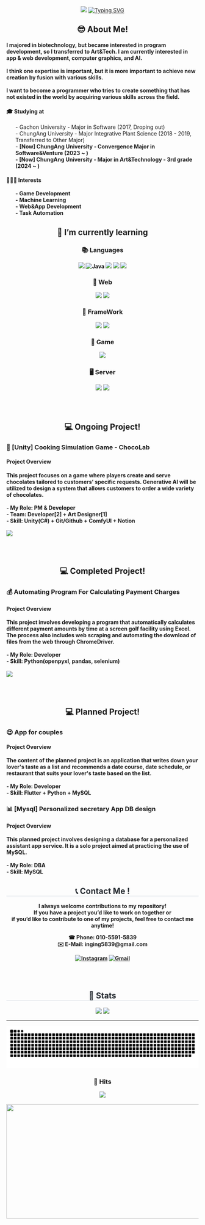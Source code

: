 <div align="center">
  <img src="https://capsule-render.vercel.app/api?type=soft&color=153448&height=200&section=header&text=🔫Geon🤓Hub&fontSize=50"/>
  <a href="https://git.io/typing-svg"><img src="https://readme-typing-svg.demolab.com?font=Fira+Code&size=30&duration=3000&pause=1500&color=2C74DBD8&background=38AD9000&center=true&vCenter=true&random=true&width=435&lines=Welcome+to+my+GitHub!!" alt="Typing SVG" /></a>
</div>

<div align="left">
  <h2 align="center">😎 About Me!</h2>
  <h4>I majored in biotechnology, but became interested in program development, so I transferred to Art&Tech. I am currently interested in app & web development, computer graphics, and AI.<br>
    <br>I think one expertise is important, but it is more important to achieve new creation by fusion with various skills. 
    <br><br>I want to become a programmer who tries to create something that has not existed in the world by acquiring various skills across the field.<br>
  </h4>
  <h4>🎓 Studying at </h4>
  <ul> 
    - Gachon University - Major in Software (2017, Droping out) <br>
    - ChungAng University - Major Integrative Plant Science (2018 - 2019, Transferred to Other Major)<br>
    - <b>[Now] ChungAng University - Convergence Major in Software&Venture (2023 ~ ) <br>
    - <b>[Now] ChungAng University - Major in Art&Technology - 3rd grade (2024 ~ )</b>
  </ul>
  <h4 >👨🏾‍💻 Interests </h4>
  <div>
    <ul> 
      - Game Development<br>
      - Machine Learning<br>
      - Web&App Development<br>
      - Task Automation
    </ul>
  </div>
  
  
  
</div>
<div align="right">
  <h2 align="center">🌱 I’m currently learning</h2>
  <div align="center"><h3>📚 Languages</h3>
    <img src="https://img.shields.io/badge/python-3776AB?style=for-the-badge&logo=python&logoColor=white"> 
    <img alt="Java" src ="https://img.shields.io/badge/Java-007396.svg?&style=for-the-badge&logo=Java&logoColor=white"/>
    <img src="https://img.shields.io/badge/c++-00599C?style=for-the-badge&logo=c%2B%2B&logoColor=white">
    <img src="https://img.shields.io/badge/javascript-F7DF1E?style=for-the-badge&logo=javascript&logoColor=black">
    <img src="https://img.shields.io/badge/c%23-%23239120.svg?style=for-the-badge&logo=c-sharp&logoColor=white">
  </div>  
  <div align="center"><h3 align="center">📑 Web</h3>
    <img src="https://img.shields.io/badge/html5-E34F26?style=for-the-badge&logo=html5&logoColor=white">
    <img src="https://img.shields.io/badge/css-1572B6?style=for-the-badge&logo=css3&logoColor=white">
  </div>
  <div align="center"><h3 align="center">🔨 FrameWork</h3>
    <img src="https://img.shields.io/badge/flutter-02569B?style=for-the-badge&logo=flutter&logoColor=white">  
    <img src="https://img.shields.io/badge/django-092E20?style=for-the-badge&logo=django&logoColor=white">
  </div>
  <div align="center"><h3 align="center">🎯 Game</h3>
   <img src="https://img.shields.io/badge/unity-%23000000.svg?style=for-the-badge&logo=unity&logoColor=white"/> 
  </div>
  <div align="center"><h3 align="center">🖥️ Server</h3>
    <img src="https://img.shields.io/badge/mysql-4479A1?style=for-the-badge&logo=mysql&logoColor=white"> 
    <img src="https://img.shields.io/badge/linux-FCC624?style=for-the-badge&logo=linux&logoColor=black"> 
  </div>
</div>

<p><br><br>   </p>

<h2 align="center">💻 Ongoing Project!</h2> 
  <h3 > 🎲 [Unity] Cooking Simulation Game - ChocoLab </h3>
  <h4>Project Overview</h4>
  <p>
  This project focuses on a game where players create and serve chocolates tailored to customers’ specific requests. Generative AI will be utilized to design a system that allows customers to order a wide variety of chocolates.
  <br><br>
  - My Role: PM & Developer <br>
  - Team: Developer[2] + Art Designer[1] <br> 
  - Skill: Unity(C#) + Git/Github + ComfyUI + Notion  
  </p>
<a href="https://github.com/inging5839/chocolab">
  <img align="center" src="https://github-readme-stats.vercel.app/api/pin/?username=inging5839&repo=ChocoLab" />
</a>

<p><br><br>   </p>
 

<h2 align="center">💻 Completed Project!</h2>
  <h3 > 💰 Automating Program For Calculating Payment Charges </h3>
  <h4>Project Overview</h4>
  <p>
  This project involves developing a program that automatically calculates different payment amounts by time at a screen golf facility using Excel. The process also includes web scraping and automating the download of files from the web through ChromeDriver.
  <br><br>
  - My Role: Developer <br> 
  - Skill: Python(openpyxl, pandas, selenium)  
  </p>
<a href="https://github.com/inging5839/CalculatorUrvineGolfFee">
  <img align="center" src="https://github-readme-stats.vercel.app/api/pin/?username=inging5839&repo=CalculatorUrvineGolfFee" />
</a>

<p><br><br>   </p>

<h2 align="center">💻 Planned Project!</h2>
 <h3 > 😍 App for couples </h3>
  <h4>Project Overview</h4>
  <p>
  The content of the planned project is an application that writes down your lover's taste as a list and recommends a date course, date schedule, or restaurant that suits your lover's taste based on the list.
  <br><br>
  - My Role: Developer <br>
  - Skill: Flutter + Python + MySQL
  </p>

 <h3 > 📊 [Mysql] Personalized secretary App DB design </h3>
  <h4>Project Overview</h4>
  <p>
  This planned project involves designing a database for a personalized assistant app service. It is a solo project aimed at practicing the use of MySQL.
  <br><br>
  - My Role: DBA <br>
  - Skill: MySQL
  </p>


  <div align= "center">
  <h2 style="border-bottom: 1px solid #d8dee4; color: #282d33;"> 📞 Contact Me ! </h2>
  <div align= "center">
    <p>I always welcome contributions to my repository!<br>
      If you have a project you’d like to work on together or<br> if you’d like to contribute to one of my projects, feel free to contact me anytime!</p>
  <p>
    ☎ Phone: 010-5591-5839 <br>
    ✉️ E-Mail: inging5839@gmail.com
  </p>
    
  [![Instagram](https://img.shields.io/badge/Instagram-%23E4405F.svg?style=for-the-badge&logo=Instagram&logoColor=white)](https://www.instagram.com/gxon.k/)
  [![Gmail](https://img.shields.io/badge/Gmail-D14836?style=for-the-badge&logo=gmail&logoColor=white)](https://mail.google.com/mail/?view=cm&amp;fs=1&amp;to=inging5839@gmail.com)
    
    
  </div>
</div>
  
<br><br>
<div align= "center">
  <h2 style="border-bottom: 1px solid #d8dee4; color: #282d33;"> 🏅 Stats </h2>
  <div align= "center">
    <img src="https://github-readme-stats.vercel.app/api?username=inging5839&custom_title=inging5839'sGithubStat&bg_color=180,21497d,00000000&title_color=ffffff&text_color=ffffff"/>
    <img src="https://github-readme-stats.vercel.app/api/top-langs/?username=inging5839&layout=compact&&bg_color=180,21497d,00000000&title_color=ffffff&text_color=ffffff"/>
  </div>
</div>



---


![Logo](https://github.com/inging5839/inging5839/blob/main/github-user-contribution.svg)


<h3 align="center"><b>🔫 Hits </b></h3>
<p align="center">
  <a href="https://hits.seeyoufarm.com">
    <img src="https://hits.seeyoufarm.com/api/count/incr/badge.svg?url=https%3A%2F%2Fgithub.com%2Finging5839&count_bg=%238AA3FF&title_bg=%23555555&icon=&icon_color=%23B04B4B&title=Hits&edge_flat=false"/>
  </a>
</p>

<div align="center"
  <a href="https://github.com/devxb/gitanimals">
  <img
    src="https://render.gitanimals.org/farms/inging5839"
    width="600"
    height="300"
  />
  </a>
</div>

